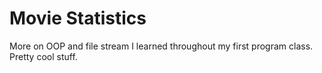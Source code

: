 # Movie Statistics 

More on OOP and file stream I learned throughout my first program class. Pretty cool stuff.

